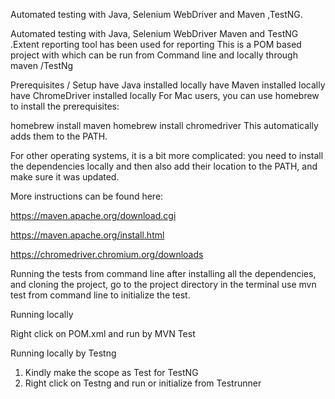 Automated testing with Java, Selenium WebDriver and Maven ,TestNG.


Automated testing with Java, Selenium WebDriver Maven  and TestNG .Extent reporting tool has been used for reporting
This is a POM based project  with  which can be run from Command line  and locally through maven /TestNg

Prerequisites / Setup
have Java installed locally
have Maven installed locally
have ChromeDriver installed locally
For Mac users, you can use homebrew to install the prerequisites:

homebrew install maven
homebrew install chromedriver
This automatically adds them to the PATH.

For other operating systems, it is a bit more complicated: you need to install the dependencies locally and then also add their location to the PATH, and make sure it was updated.

More instructions can be found here:

https://maven.apache.org/download.cgi

https://maven.apache.org/install.html

https://chromedriver.chromium.org/downloads

Running the tests from command line
after installing all the dependencies, and cloning the project, go to the project directory in the terminal
use mvn test from command line to initialize the test.

Running locally

Right click on POM.xml and run by MVN Test

Running locally by Testng
1. Kindly make the scope as Test for TestNG 
2. Right click on Testng and run or initialize from Testrunner
 

